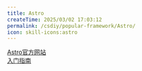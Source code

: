```yaml
---
title: Astro
createTime: 2025/03/02 17:03:12
permalink: /csdiy/popular-framework/Astro/
icon: skill-icons:astro
---
```


[Astro官方网站](https://astro.build/)<br>
[入门指南](https://docs.astro.build/zh-cn/getting-started/)